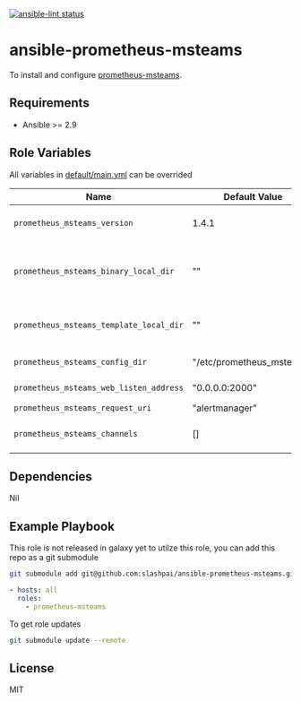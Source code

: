 <p align="left">
  <a href="https://github.com/slashpai/ansible-prometheus-msteams/actions?query=workflow%3Aansible-lint"><img alt="ansible-lint status" src="https://github.com/slashpai/ansible-prometheus-msteams/workflows/ansible%20lint/badge.svg"></a>
</p>

ansible-prometheus-msteams
=========

To install and configure [prometheus-msteams](https://github.com/prometheus-msteams/prometheus-msteams).

Requirements
------------

* Ansible >= 2.9

Role Variables
--------------

All variables in [default/main.yml](defaults/main.yml) can be overrided

| Name           | Default Value | Description                        |
| -------------- | ------------- | -----------------------------------|
| `prometheus_msteams_version`| 1.4.1| prometheus-msteams version to install|
| `prometheus_msteams_binary_local_dir`| ""| To allow to use local packages from controller machine instead of github packages|
|`prometheus_msteams_template_local_dir`| ""| To allow to use local teams card template on controller machine than from github|
|`prometheus_msteams_config_dir`| "/etc/prometheus_msteams"| Location to store configs |
|`prometheus_msteams_web_listen_address`| "0.0.0.0:2000"| prometheus_msteams listen addrress|
|`prometheus_msteams_request_uri`| "alertmanager" | teams-request-uri |
|`prometheus_msteams_channels`| [] | Channels to which alerts to send from alert manager|

Dependencies
------------

Nil

Example Playbook
----------------

This role is not released in galaxy yet to utilze this role, you can add this repo as a git submodule

```bash
git submodule add git@github.com:slashpai/ansible-prometheus-msteams.git roles/prometheus-msteams
```

```yaml
- hosts: all
  roles:
    - prometheus-msteams
```

To get role updates

```bash
git submodule update --remote
```

License
-------

MIT
